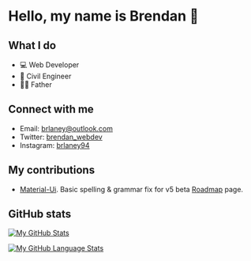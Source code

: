 # Hello, my name is Brendan 👋

## What I do

- 💻 Web Developer
- 🔧 Civil Engineer 
- 👨‍👦 Father

## Connect with me

* Email: <brlaney@outlook.com>
* Twitter: [brendan_webdev](https://twitter.com/Brendan_webdev)
* Instagram: [brlaney94](https://www.instagram.com/brlaney94/)

## My contributions

- [Material-Ui](https://github.com/mui-org/material-ui). Basic spelling & grammar fix for v5 beta [Roadmap](https://next.material-ui.com/discover-more/roadmap/) page. 

## GitHub stats

<div style="justify-content: center">
  
  [![My GitHub Stats](https://github-readme-stats.vercel.app/api/?username=brlaney&count_private=true&theme=tokyonight&showicons=true)]()
  
</div>
<div style="justify-content: center">
  
  [![My GitHub Language Stats](https://github-readme-stats.vercel.app/api/top-langs/?username=brlaney&langs_count=5&theme=tokyonight)]()
  
</div>

